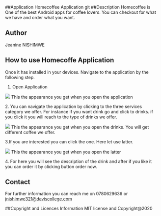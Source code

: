 ##Application
Homecoffee Application
git
##Description
Homecoffee is One of the best Android apps for coffee lovers. You can checkout for what we have and order what you want.

## Author
Jeanine NISHIMWE

## How to use Homecoffe Application

Once it has installed in your devices. Navigate to the application by the following step.
1. Open Application
<p>
<img src="rm1.png">
This the appearance you get when you open the application
</p>
2. You can navigate the application by clicking to the three services category we offer. For instance if you want drink go and
click to drinks. if you click it you will reach to the type of drinks we offer.
<p>
<img src="rm3.png">
This the appearance you get when you open the drinks. You will get different coffee we offer.
</p>
3.If you are interested you can click the one. Here let use latter.
<p>
<img src="rm2.png">
This the appearance you get when you open the latter
</p>
4. For here you will see the description of the drink and after if you like it you can order it by clicking button order now.

## Contact

For further information you can reach me on 0780629636 or jnishimwe321@daviscollege.com

##Copyright and Licences
Information MIT license and Copyright@2020